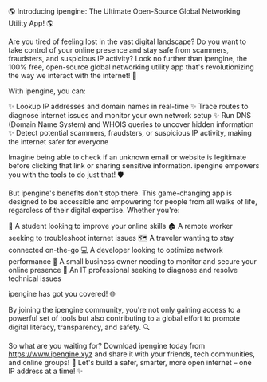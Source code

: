 🌎️ Introducing ipengine: The Ultimate Open-Source Global Networking Utility App! 🌎️

Are you tired of feeling lost in the vast digital landscape? Do you want to take control of your online presence and stay safe from scammers, fraudsters, and suspicious IP activity? Look no further than ipengine, the 100% free, open-source global networking utility app that's revolutionizing the way we interact with the internet! 🚀

With ipengine, you can:

✨ Lookup IP addresses and domain names in real-time
✨ Trace routes to diagnose internet issues and monitor your own network setup
✨ Run DNS (Domain Name System) and WHOIS queries to uncover hidden information
✨ Detect potential scammers, fraudsters, or suspicious IP activity, making the internet safer for everyone

Imagine being able to check if an unknown email or website is legitimate before clicking that link or sharing sensitive information. ipengine empowers you with the tools to do just that! 🛡️

But ipengine's benefits don't stop there. This game-changing app is designed to be accessible and empowering for people from all walks of life, regardless of their digital expertise. Whether you're:

🏫 A student looking to improve your online skills
🏠 A remote worker seeking to troubleshoot internet issues
🗺️ A traveler wanting to stay connected on-the-go
💻 A developer looking to optimize network performance
💸 A small business owner needing to monitor and secure your online presence
🔧 An IT professional seeking to diagnose and resolve technical issues

ipengine has got you covered! 🌐

By joining the ipengine community, you're not only gaining access to a powerful set of tools but also contributing to a global effort to promote digital literacy, transparency, and safety. 🔍

So what are you waiting for? Download ipengine today from https://www.ipengine.xyz and share it with your friends, tech communities, and online groups! 🤩 Let's build a safer, smarter, more open internet – one IP address at a time! ✨